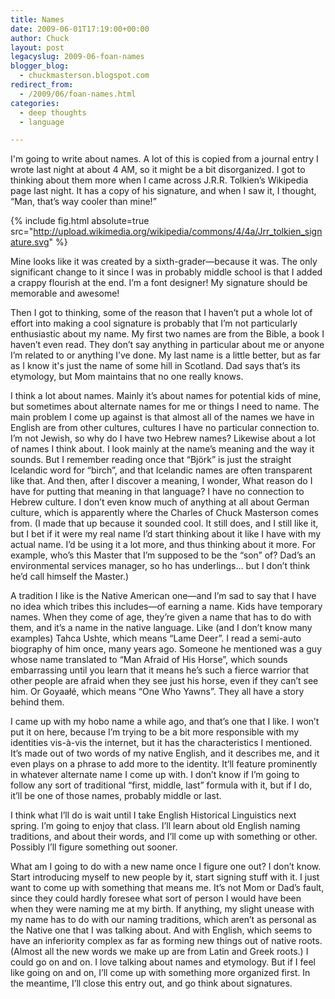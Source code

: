 ```yaml
---
title: Names
date: 2009-06-01T17:19:00+00:00
author: Chuck
layout: post
legacyslug: 2009-06-foan-names
blogger_blog:
  - chuckmasterson.blogspot.com
redirect_from:
  - /2009/06/foan-names.html
categories:
  - deep thoughts
  - language

---
```


I'm going to write about names. A lot of this is copied from a
journal entry I wrote last night at about 4 <span
class="small-caps">AM</span>, so it might be a bit disorganized. I got
to thinking about them more when I came across J.R.R. Tolkien’s Wikipedia page
last night. It has a copy of his signature, and when I saw it, I thought, “Man,
that’s way cooler than mine!” 

{% include fig.html absolute=true
src="http://upload.wikimedia.org/wikipedia/commons/4/4a/Jrr_tolkien_signature.svg"
%}

Mine looks like it was created by a sixth-grader—because it was. The only
significant change to it since I was in probably middle school is that I added
a crappy flourish at the end. I’m a font designer! My signature should be memorable and awesome!

Then I got to thinking, some of the reason that I haven’t put a whole lot of
effort into making a cool signature is probably that I’m not particularly
enthusiastic about my name. My first two names are from the Bible, a book I
haven’t even read. They don’t say anything in particular about me or anyone I’m
related to or anything I’ve done. My last name is a little better, but as far
as I know it's just the name of some hill in Scotland. Dad says that’s its
etymology, but Mom maintains that no one really knows. 

I think a lot about names. Mainly it’s about names for potential kids of mine,
but sometimes about alternate names for me or things I need to name. The main
problem I come up against is that almost all of the names we have in English
are from other cultures, cultures I have no particular connection to. I’m not
Jewish, so why do I have two Hebrew names? Likewise about a lot of names I
think about. I look mainly at the name’s meaning and the way it sounds. But I
remember reading once that “Björk” is just the straight Icelandic word for
“birch”, and that Icelandic names are often transparent like that. And then,
after I discover a meaning, I wonder, What reason do I have for putting that
meaning in that language? I have no connection to Hebrew culture. I don’t even
know much of anything at all about German culture, which is apparently where
the Charles of Chuck Masterson comes from. (I made that up because it sounded
cool. It still does, and I still like it, but I bet if it were my real name I’d
start thinking about it like I have with my actual name. I’d be using it a lot
more, and thus thinking about it more. For example, who’s this Master that I’m
supposed to be the “son” of? Dad’s an environmental services manager, so ho has
underlings… but I don’t think he’d call himself the Master.)

A tradition I like is the Native American one—and I’m sad to say that I have no
idea which tribes this includes—of earning a name. Kids have temporary names.
When they come of age, they’re given a name that has to do with them, and it’s
a name in the native language. Like (and I don’t know many examples) Tahca
Ushte, which means “Lame Deer”. I read a semi-auto biography of him once, many
years ago. Someone he mentioned was a guy whose name translated to “Man Afraid
of His Horse”, which sounds embarrassing until you learn that it means he’s
such a fierce warrior that other people are afraid when they see just his
horse, even if they can’t see him. Or Goyaałé, which means “One Who Yawns”.
They all have a story behind them. 

I came up with my hobo name a while ago, and that’s one that I like. I won’t
put it on here, because I’m trying to be a bit more responsible with my
identities vis-à-vis the internet, but it has the characteristics I mentioned.
It’s made out of two words of my native English, and it describes me, and it
even plays on a phrase to add more to the identity. It’ll feature prominently
in whatever alternate name I come up with. I don’t know if I’m going to follow
any sort of traditional “first, middle, last” formula with it, but if I do,
it’ll be one of those names, probably middle or last.

I think what I’ll do is wait until I take English Historical Linguistics next
spring. I’m going to enjoy that class. I’ll learn about old English naming
traditions, and about their words, and I’ll come up with something or other.
Possibly I’ll figure something out sooner. 

What am I going to do with a new name once I figure one out? I don’t know.
Start introducing myself to new people by it, start signing stuff with it. I
just want to come up with something that means me. It’s not Mom or Dad’s fault,
since they could hardly foresee what sort of person I would have been when they
were naming me at my birth. If anything, my slight unease with my name has to
do with our naming traditions, which aren’t as personal as the Native one that
I was talking about. And with English, which seems to have an inferiority
complex as far as forming new things out of native roots. (Almost all the new
words we make up are from Latin and Greek roots.) I could go on and on. I love
talking about names and etymology. But if I feel like going on and on, I’ll
come up with something more organized first. In the meantime, I’ll close this
entry out, and go think about signatures. 


